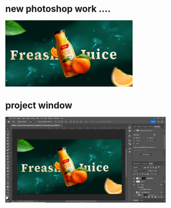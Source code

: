 # new photoshop work ....
<img src="output.jpg" width="400" >
<h1 style="color:bule"> project window</h1>
<img src="Capture.JPG" width="600" >



